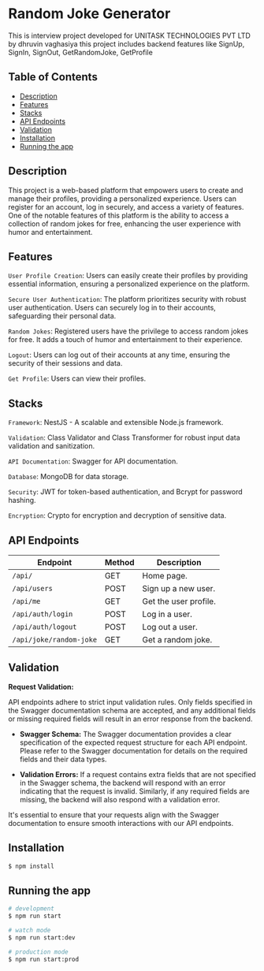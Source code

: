 # Random Joke Generator

This is interview project developed for UNITASK TECHNOLOGIES PVT LTD by dhruvin vaghasiya this project includes backend features like SignUp, SignIn, SignOut, GetRandomJoke, GetProfile

## Table of Contents

- [Description](#description)
- [Features](#features)
- [Stacks](#Stacks)
- [API Endpoints](#api-endpoints)
- [Validation](#validation)
- [Installation](#Installation)
- [Running the app](#Running-the-app)

## Description

This project is a web-based platform that empowers users to create and manage their profiles, providing a personalized experience. Users can register for an account, log in securely, and access a variety of features. One of the notable features of this platform is the ability to access a collection of random jokes for free, enhancing the user experience with humor and entertainment.

## Features

`User Profile Creation`: Users can easily create their profiles by providing essential information, ensuring a personalized experience on the platform.

`Secure User Authentication`: The platform prioritizes security with robust user authentication. Users can securely log in to their accounts, safeguarding their personal data.

`Random Jokes`: Registered users have the privilege to access random jokes for free. It adds a touch of humor and entertainment to their experience.

`Logout`: Users can log out of their accounts at any time, ensuring the security of their sessions and data.

`Get Profile`: Users can view their profiles.

## Stacks

`Framework`: NestJS - A scalable and extensible Node.js framework.

`Validation`: Class Validator and Class Transformer for robust input data validation and sanitization.

`API Documentation`: Swagger for API documentation.

`Database`: MongoDB for data storage.

`Security`: JWT for token-based authentication, and Bcrypt for password hashing.

`Encryption`: Crypto for encryption and decryption of sensitive data.

## API Endpoints

| Endpoint                | Method | Description           |
| ----------------------- | ------ | --------------------- |
| `/api/`                 | GET    | Home page.            |
| `/api/users`            | POST   | Sign up a new user.   |
| `/api/me`               | GET    | Get the user profile. |
| `/api/auth/login`       | POST   | Log in a user.        |
| `/api/auth/logout`      | POST   | Log out a user.       |
| `/api/joke/random-joke` | GET    | Get a random joke.    |

## Validation

**Request Validation:**

API endpoints adhere to strict input validation rules. Only fields specified in the Swagger documentation schema are accepted, and any additional fields or missing required fields will result in an error response from the backend.

- **Swagger Schema:** The Swagger documentation provides a clear specification of the expected request structure for each API endpoint. Please refer to the Swagger documentation for details on the required fields and their data types.

- **Validation Errors:** If a request contains extra fields that are not specified in the Swagger schema, the backend will respond with an error indicating that the request is invalid. Similarly, if any required fields are missing, the backend will also respond with a validation error.

It's essential to ensure that your requests align with the Swagger documentation to ensure smooth interactions with our API endpoints.

## Installation

```bash
$ npm install
```

## Running the app

```bash
# development
$ npm run start

# watch mode
$ npm run start:dev

# production mode
$ npm run start:prod
```
